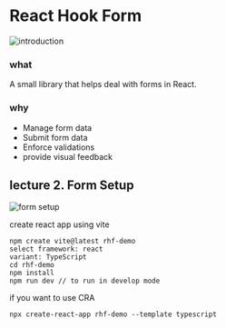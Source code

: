 # React Hook Form

![introduction](./pictures/introduction.PNG)

### what

A small library that helps deal with forms in React.

### why

- Manage form data
- Submit form data
- Enforce validations
- provide visual feedback

## lecture 2. Form Setup

![form setup](./pictures/form_setup.PNG)

create react app using vite

```
npm create vite@latest rhf-demo
select framework: react
variant: TypeScript
cd rhf-demo
npm install
npm run dev // to run in develop mode
```

if you want to use CRA

```
npx create-react-app rhf-demo --template typescript
```
